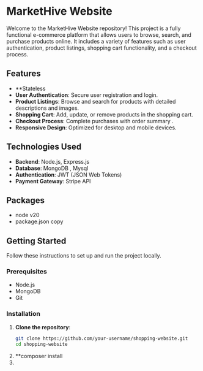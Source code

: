# MarketHive Website

Welcome to the MarketHive Website repository! This project is a fully functional e-commerce platform that allows users to browse, search, and purchase products online. It includes a variety of features such as user authentication, product listings, shopping cart functionality, and a checkout process.

## Features
- **Stateless 
- **User Authentication**: Secure user registration and login.
- **Product Listings**: Browse and search for products with detailed descriptions and images.
- **Shopping Cart**: Add, update, or remove products in the shopping cart.
- **Checkout Process**: Complete purchases with order summary .
- **Responsive Design**: Optimized for desktop and mobile devices.

## Technologies Used

- **Backend**: Node.js, Express.js
- **Database**: MongoDB  , Mysql 
- **Authentication**: JWT (JSON Web Tokens)  
- **Payment Gateway**: 
Stripe API  
## Packages 

- node v20  
- package.json copy 

## Getting Started

Follow these instructions to set up and run the project locally.

### Prerequisites

- Node.js
- MongoDB
- Git

### Installation

1. **Clone the repository**:
   ```sh
   git clone https://github.com/your-username/shopping-website.git
   cd shopping-website

2. **composer install
3. 
